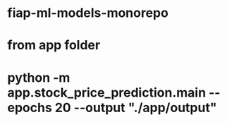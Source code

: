 # fiap-ml-models-monorepo

# from app folder
#  python -m app.stock_price_prediction.main --epochs 20 --output "./app/output"
